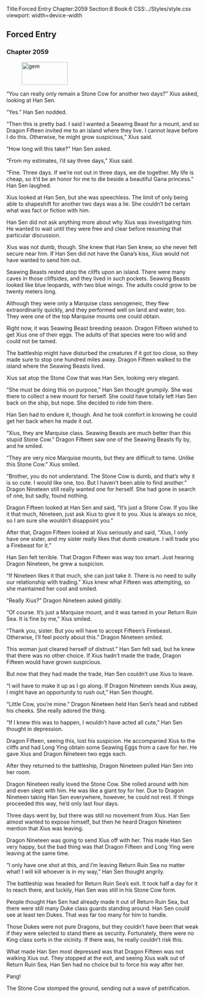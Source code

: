 Title:Forced Entry 
Chapter:2059 
Section:8 
Book:6 
CSS:../Styles/style.css 
viewport: width=device-width
  
## Forced Entry
### Chapter 2059
  
<figure>
	<img src="../Images/gem.gif" alt="gem" id="gem" width="120" height="60" />
</figure>
  

  
“You can really only remain a Stone Cow for another two days?” Xius asked, looking at Han Sen.

“Yes.” Han Sen nodded.

“Then this is pretty bad. I said I wanted a Seawing Beast for a mount, and so Dragon Fifteen invited me to an island where they live. I cannot leave before I do this. Otherwise, he might grow suspicious,” Xius said.

“How long will this take?” Han Sen asked.

“From my estimates, I’d say three days,” Xius said.

“Fine. Three days. If we’re not out in three days, we die together. My life is cheap, so it’d be an honor for me to die beside a beautiful Gana princess.” Han Sen laughed.

Xius looked at Han Sen, but she was speechless. The limit of only being able to shapeshift for another two days was a lie. She couldn’t be certain what was fact or fiction with him.

Han Sen did not ask anything more about why Xius was investigating him. He wanted to wait until they were free and clear before resuming that particular discussion.

Xius was not dumb, though. She knew that Han Sen knew, so she never felt secure near him. If Han Sen did not have the Gana’s kiss, Xius would not have wanted to send him out.

Seawing Beasts rested atop the cliffs upon an island. There were many caves in those cliffsides, and they lived in such pockets. Seawing Beasts looked like blue leopards, with two blue wings. The adults could grow to be twenty meters long.

Although they were only a Marquise class xenogeneic, they flew extraordinarily quickly, and they performed well on land and water, too. They were one of the top Marquise mounts one could obtain.

Right now, it was Seawing Beast breeding season. Dragon Fifteen wished to get Xius one of their eggs. The adults of that species were too wild and could not be tamed.

The battleship might have disturbed the creatures if it got too close, so they made sure to stop one hundred miles away. Dragon Fifteen walked to the island where the Seawing Beasts lived.

Xius sat atop the Stone Cow that was Han Sen, looking very elegant.

“She must be doing this on purpose,” Han Sen thought grumpily. She was there to collect a new mount for herself. She could have totally left Han Sen back on the ship, but nope. She decided to ride him there.

Han Sen had to endure it, though. And he took comfort in knowing he could get her back when he made it out.

“Xius, they are Marquise class. Seawing Beasts are much better than this stupid Stone Cow.” Dragon Fifteen saw one of the Seawing Beasts fly by, and he smiled.

“They are very nice Marquise mounts, but they are difficult to tame. Unlike this Stone Cow.” Xius smiled.

“Brother, you do not understand. The Stone Cow is dumb, and that’s why it is so cute. I would like one, too. But I haven’t been able to find another.” Dragon Nineteen still really wanted one for herself. She had gone in search of one, but sadly, found nothing.

Dragon Fifteen looked at Han Sen and said, “It’s just a Stone Cow. If you like it that much, Nineteen, just ask Xius to give it to you. Xius is always so nice, so I am sure she wouldn’t disappoint you.”

After that, Dragon Fifteen looked at Xius seriously and said, “Xius, I only have one sister, and my sister really likes that dumb creature. I will trade you a Firebeast for it.”

Han Sen felt terrible. That Dragon Fifteen was way too smart. Just hearing Dragon Nineteen, he grew a suspicion.

“If Nineteen likes it that much, she can just take it. There is no need to sully our relationship with trading.” Xius knew what Fifteen was attempting, so she maintained her cool and smiled.

“Really Xius?” Dragon Nineteen asked giddily.

“Of course. It’s just a Marquise mount, and it was tamed in your Return Ruin Sea. It is fine by me,” Xius smiled.

“Thank you, sister. But you will have to accept Fifteen’s Firebeast. Otherwise, I’ll feel poorly about this.” Dragon Nineteen smiled.

This woman just cleared herself of distrust.” Han Sen felt sad, but he knew that there was no other choice. If Xius hadn’t made the trade, Dragon Fifteen would have grown suspicious.

But now that they had made the trade, Han Sen couldn’t use Xius to leave.

“I will have to make it up as I go along. If Dragon Nineteen sends Xius away, I might have an opportunity to rush out,” Han Sen thought.

“Little Cow, you’re mine.” Dragon Nineteen held Han Sen’s head and rubbed his cheeks. She really adored the thing.

“If I knew this was to happen, I wouldn’t have acted all cute,” Han Sen thought in depression.

Dragon Fifteen, seeing this, lost his suspicion. He accompanied Xius to the cliffs and had Long Ying obtain some Seawing Eggs from a cave for her. He gave Xius and Dragon Nineteen two eggs each.

After they returned to the battleship, Dragon Nineteen pulled Han Sen into her room.

Dragon Nineteen really loved the Stone Cow. She rolled around with him and even slept with him. He was like a giant toy for her. Due to Dragon Nineteen taking Han Sen everywhere, however, he could not rest. If things proceeded this way, he’d only last four days.

Three days went by, but there was still no movement from Xius. Han Sen almost wanted to expose himself, but then he heard Dragon Nineteen mention that Xius was leaving.

Dragon Nineteen was going to send Xius off with her. This made Han Sen very happy, but the bad thing was that Dragon Fifteen and Long Ying were leaving at the same time.

“I only have one shot at this, and I’m leaving Return Ruin Sea no matter what! I will kill whoever is in my way,” Han Sen thought angrily.

The battleship was headed for Return Ruin Sea’s exit. It took half a day for it to reach there, and luckily, Han Sen was still in his Stone Cow form.

People thought Han Sen had already made it out of Return Ruin Sea, but there were still many Duke class guards standing around. Han Sen could see at least ten Dukes. That was far too many for him to handle.

Those Dukes were not pure Dragons, but they couldn’t have been that weak if they were selected to stand there as security. Fortunately, there were no King class sorts in the vicinity. If there was, he really couldn’t risk this.

What made Han Sen most depressed was that Dragon Fifteen was not walking Xius out. They stopped at the exit, and seeing Xius walk out of Return Ruin Sea, Han Sen had no choice but to force his way after her.

Pang!

The Stone Cow stomped the ground, sending out a wave of petrification.